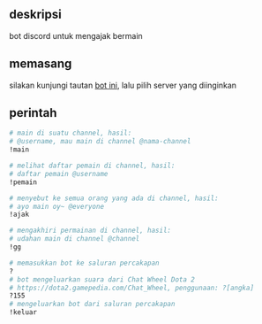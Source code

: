 ## deskripsi

bot discord untuk mengajak bermain

## memasang

silakan kunjungi tautan [bot ini](https://discordapp.com/oauth2/authorize?client_id=485378715132493836&scope=bot), lalu pilih server yang diinginkan

## perintah

```sh
# main di suatu channel, hasil:
# @username, mau main di channel @nama-channel
!main

# melihat daftar pemain di channel, hasil:
# daftar pemain @username
!pemain

# menyebut ke semua orang yang ada di channel, hasil:
# ayo main oy~ @everyone
!ajak

# mengakhiri permainan di channel, hasil:
# udahan main di channel @channel
!gg

# memasukkan bot ke saluran percakapan
?
# bot mengeluarkan suara dari Chat Wheel Dota 2
# https://dota2.gamepedia.com/Chat_Wheel, penggunaan: ?[angka]
?155
# mengeluarkan bot dari saluran percakapan
!keluar
```
